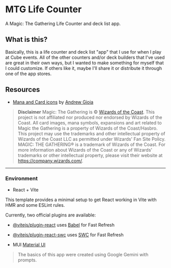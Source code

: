 # MTG Life Counter

A Magic: The Gathering Life Counter and deck list app.

## What is this?

Basically, this is a life counter and deck list "app" that I use for when I play at Cube events. All of the other counters and/or deck builders that I've used are great in their own ways, but I wanted to make something for myself that I could customize. If others like it, maybe I'll share it or distribute it through one of the app stores.

## Resources

- [Mana and Card icons](https://mana.andrewgioia.com/icons.html) by [Andrew Gioia](https://andrewgioia.com)

> **Disclaimer** Magic: The Gathering is © [Wizards of the Coast](https://company.wizards.com/en). This project is not affiliated nor produced nor endorsed by Wizards of the Coast.
All card images, mana symbols, expansions and art related to Magic the Gathering is a property of Wizards of the Coast/Hasbro.
This project may use the trademarks and other intellectual property of Wizards of the Coast LLC as permitted under Wizards' Fan Site Policy. MAGIC: THE GATHERING® is a trademark of Wizards of the Coast. For more information about Wizards of the Coast or any of Wizards' trademarks or other intellectual property, please visit their website at https://company.wizards.com/.

---

### Environment

- React + Vite

This template provides a minimal setup to get React working in Vite with HMR and some ESLint rules.

Currently, two official plugins are available:

- [@vitejs/plugin-react](https://github.com/vitejs/vite-plugin-react/blob/main/packages/plugin-react/README.md) uses [Babel](https://babeljs.io/) for Fast Refresh
- [@vitejs/plugin-react-swc](https://github.com/vitejs/vite-plugin-react-swc) uses [SWC](https://swc.rs/) for Fast Refresh

- MUI [Material UI](https://mui.com/material-ui/all-components/)

> The basics of this app were created using Google Gemini with prompts.
